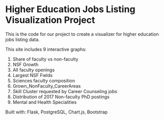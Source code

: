 # Higher Education Jobs Listing Visualization Project


This is the code for our project to create a visualizer for higher education jobs listing data. 

This site includes 9 interactive graphs:
1. Share of faculty vs non-faculty
2. NSF Growth
3. All faculty openings
4. Largest NSF Fields
5. Sciences faculty composition
6. Grown_NonFaculty_CareerAreas
7. Skill Cluster requested by Career Counseling jobs
8. Distribution of 2017 Non-faculty PhD postings
9. Mental and Health Specialities

Built with: Flask, PostgreSQL, Chart.js, Bootstrap




